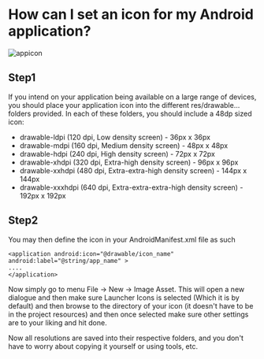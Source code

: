 # How can I set an icon for my Android application?

![appicon](https://user-images.githubusercontent.com/51777024/86588600-a19caf80-bfa9-11ea-8ded-83cc017d955d.jpg)

## Step1
If you intend on your application being available on a large range of devices, you should place your application icon into the different res/drawable... folders provided. In each of these folders, you should include a 48dp sized icon:
* drawable-ldpi (120 dpi, Low density screen) - 36px x 36px
* drawable-mdpi (160 dpi, Medium density screen) - 48px x 48px
* drawable-hdpi (240 dpi, High density screen) - 72px x 72px
* drawable-xhdpi (320 dpi, Extra-high density screen) - 96px x 96px
* drawable-xxhdpi (480 dpi, Extra-extra-high density screen) - 144px x 144px
* drawable-xxxhdpi (640 dpi, Extra-extra-extra-high density screen) - 192px x 192px
## Step2
You may then define the icon in your AndroidManifest.xml file as such
```
<application android:icon="@drawable/icon_name" android:label="@string/app_name" >
.... 
</application> 
```
Now simply go to menu File → New → Image Asset. This will open a new dialogue and then make sure Launcher Icons is selected (Which it is by default) and then browse to the directory of your icon (it doesn't have to be in the project resources) and then once selected make sure other settings are to your liking and hit done.

Now all resolutions are saved into their respective folders, and you don't have to worry about copying it yourself or using tools, etc.
